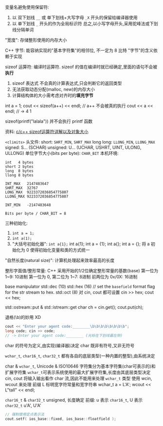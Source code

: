 变量名避免使用保留符:
  1. 以 双下划线 `__` 或 单下划线+大写字母 `_X` 开头的保留给编译器使用
  2. 以 单下划线 `_` 开头的作为全局标识符
总之,以小写字母开头,采用驼峰法或下划线分隔单词

"宽度": 存储整形使用的内存大小

C++ 字节: 能容纳实现的"基本字符集"的相邻位, 不一定为 8 比特
"字节"的含义依赖于实现

sizeof 运算符: 编译时运算符. sizeof 的值在编译时就已经确定,里面的语句不会被**执行**
  1. sizeof 表达式 不会真的计算表达式,只会判断它的返回类型
  2. 无法获取动态分配(malloc, new)的内存大小
  3. 计算结构体的大小需考虑对齐时的**填充字节**

  int a = 1;
  cout << sizeof(a++) << endl;  // a++ 不会被真的执行
  cout << a << endl;
  // -> 4  1

  sizeof(printf("lalala")) 并不会执行 printf 函数

  资料: [c/c++ sizeof运算符详解以及对象大小](http://krystism.is-programmer.com/posts/41468.html)

`<climits>` 头文件:
  short: `SHRT_MIN`, `SHRT_MAX`
  long long: `LLONG_MIN`, `LLONG_MAX`
  signed:   S... (SCHAR)
  unsigned: U... (UCHAR, USHRT, UINT, ULONG, ULLONG)
  单位字节大小(bits per byte): `CHAR_BIT`
  本机环境:
```
int   4 bytes
short 2 bytes
long  8 bytes
llong 8 bytes

INT_MAX   2147483647
SHRT_MAX  32767
LONG_MAX  9223372036854775807
LLONG_MAX 9223372036854775807

INT_MIN   -2147483648

Bits per byte / CHAR_BIT = 8
```

三种初始化:
  1. `int a = 1;`
  2. `int a(1);`
  3. "大括号初始化器": `int a{1};`
    int a{1};  int a = {1};
    int a{};   int a = {};  将 a 初始化为 0
    使得初始化变量和类的方式统一

"自然长度(natural size)": 计算机处理起来效率最高的长度

整形字面值/整形常量:
  C++ 采用开始的1/2位确定整形常量的基数(base)
    第一位为 1~9: 10进制
    第一位为 0, 第二位为 1~7: 8进制
    前两位为 0x/0X: 16进制

base manipulator
  std::dec (10)
  std::hex (16) // set the `basefield` format flag for the str stream to hex.
  std::oct (8)
  对 cin, cout 都可设置
    cin >> hex; cout << hex;

std::ostream::put & std::istream::get
  char ch = cin.get();
  cout.put(ch);

退格(\b)的妙用 XD
``` cpp
cout << "Enter your agent code:________\b\b\b\b\b\b\b\b";
long code; cin >> code;
// -> Enter your agent code:________ (光标在下划线最左侧)
```

char 的符号为定义,由实现(编译器)决定
char 既非有符号,又非无符号

`wchar_t`, `char16_t`, `char32_t` 都有各自的底层类型(一种内置的整型),由系统决定

char & `wchar_t`, Unicode & ISO10646
  字符集分为基本字符集(char可表示的)和扩展字符集
  `wchar_t`可表示系统使用的最大扩展字符集,长度由其底层类型决定
  cin, cout 将输入输出看作 char 流,因此不能用来处理 `wchar_t` 类型
  使用 wcin, wcout 来处理
  前缀 L 标明宽字符常量和宽字符串
    wchar\_t a = L'A';
    wcout << L"tall" << endl;

`char16_t` & `char32_t`
  unsigned, 长度确定
  前缀: u 表示 `char16_t`, U 表示 `char32_t`
    u'A', U'A'

``` cpp
// 强制使用定点表示法
cout.setf( ios_base::fixed, ios_base::floatfield );
```
